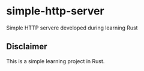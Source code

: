 # simple-http-server
Simple HTTP servere developed during learning Rust

## Disclaimer
This is a simple learning project in Rust.

